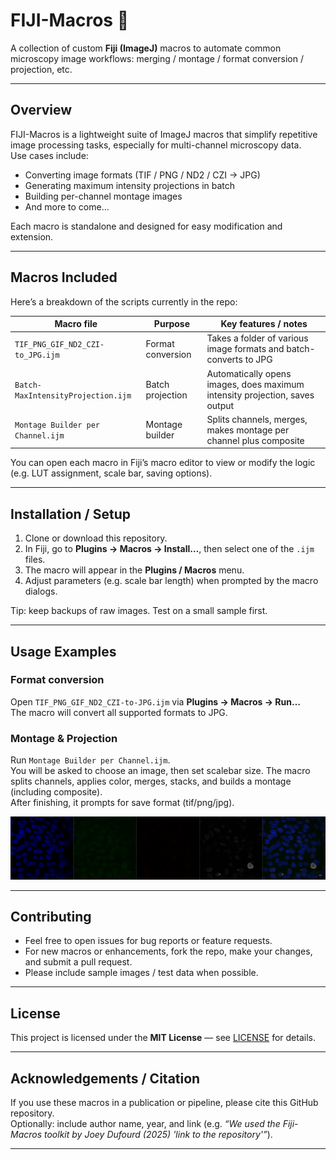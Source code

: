 # FIJI-Macros 🔬

A collection of custom **Fiji (ImageJ)** macros to automate common microscopy image workflows: merging / montage / format conversion / projection, etc.

---

## Overview

FIJI-Macros is a lightweight suite of ImageJ macros that simplify repetitive image processing tasks, especially for multi-channel microscopy data.  
Use cases include:

- Converting image formats (TIF / PNG / ND2 / CZI → JPG)  
- Generating maximum intensity projections in batch  
- Building per-channel montage images  
- And more to come…

Each macro is standalone and designed for easy modification and extension.

---

## Macros Included

Here’s a breakdown of the scripts currently in the repo:

| Macro file | Purpose | Key features / notes |
|------------|---------|------------------------|
| `TIF_PNG_GIF_ND2_CZI-to_JPG.ijm` | Format conversion | Takes a folder of various image formats and batch-converts to JPG |
| `Batch-MaxIntensityProjection.ijm` | Batch projection | Automatically opens images, does maximum intensity projection, saves output |
| `Montage Builder per Channel.ijm` | Montage builder | Splits channels, merges, makes montage per channel plus composite |

You can open each macro in Fiji’s macro editor to view or modify the logic (e.g. LUT assignment, scale bar, saving options).

---

## Installation / Setup

1. Clone or download this repository.  
2. In Fiji, go to **Plugins → Macros → Install…**, then select one of the `.ijm` files.  
3. The macro will appear in the **Plugins / Macros** menu.  
4. Adjust parameters (e.g. scale bar length) when prompted by the macro dialogs.

Tip: keep backups of raw images. Test on a small sample first.

---

## Usage Examples

### Format conversion

Open `TIF_PNG_GIF_ND2_CZI-to-JPG.ijm` via **Plugins → Macros → Run…**  
The macro will convert all supported formats to JPG.

### Montage & Projection

Run `Montage Builder per Channel.ijm`.  
You will be asked to choose an image, then set scalebar size. The macro splits channels, applies color, merges, stacks, and builds a montage (including composite).  
After finishing, it prompts for save format (tif/png/jpg).

![Montage Builder per Channel example](./assets/example1.jpg)

---

## Contributing

- Feel free to open issues for bug reports or feature requests.  
- For new macros or enhancements, fork the repo, make your changes, and submit a pull request.  
- Please include sample images / test data when possible.

---

## License

This project is licensed under the **MIT License** — see [LICENSE](./LICENSE) for details.

---

## Acknowledgements / Citation

If you use these macros in a publication or pipeline, please cite this GitHub repository.  
Optionally: include author name, year, and link (e.g. _“We used the Fiji-Macros toolkit by Joey Dufourd (2025) 'link to the repository'”_).

---

